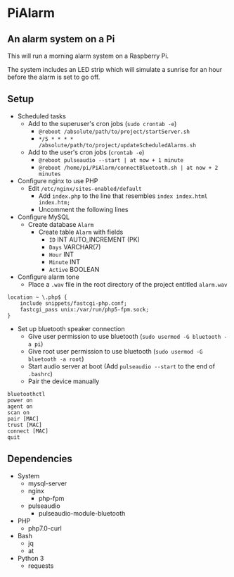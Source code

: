 # PiAlarm
## An alarm system on a Pi
This will run a morning alarm system on a Raspberry Pi.

The system includes an LED strip which will simulate a sunrise for an hour before the alarm is set to go off.

## Setup
* Scheduled tasks
    * Add to the superuser's cron jobs (`sudo crontab -e`)
        * `@reboot /absolute/path/to/project/startServer.sh`
        * `*/5 * * * * /absolute/path/to/project/updateScheduledAlarms.sh`
    * Add to the user's cron jobs (`crontab -e`)
        * `@reboot pulseaudio --start | at now + 1 minute`
        * `@reboot /home/pi/PiAlarm/connectBluetooth.sh | at now + 2 minutes`
* Configure nginx to use PHP
    * Edit `/etc/nginx/sites-enabled/default`
        * Add `index.php` to the line that resembles `index index.html index.htm;`
        * Uncomment the following lines
* Configure MySQL
   * Create database `Alarm`
      * Create table `Alarm` with fields
         * `ID` INT AUTO_INCREMENT (PK)
         * `Days` VARCHAR(7)
         * `Hour` INT
         * `Minute` INT
         * `Active` BOOLEAN
* Configure alarm tone
   * Place a `.wav` file in the root directory of the project entitled `alarm.wav`
```
location ~ \.php$ {
    include snippets/fastcgi-php.conf;
    fastcgi_pass unix:/var/run/php5-fpm.sock;
}
```
* Set up bluetooth speaker connection
    * Give user permission to use bluetooth (`sudo usermod -G bluetooth -a pi`)
    * Give root user permission to use bluetooth (`sudo usermod -G bluetooth -a root`)
    * Start audio server at boot (Add `pulseaudio --start` to the end of `.bashrc`)
    * Pair the device manually
```
bluetoothctl
power on
agent on
scan on
pair [MAC]
trust [MAC]
connect [MAC]
quit
```

## Dependencies
* System
    * mysql-server
    * nginx
        * php-fpm
    * pulseaudio
        * pulseaudio-module-bluetooth
* PHP
    * php7.0-curl
* Bash
    * jq
    * at
* Python 3
    * requests
